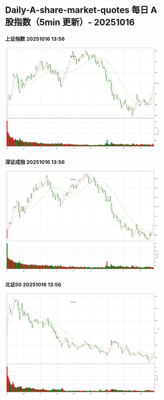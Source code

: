 
# Daily-A-share-market-quotes 每日 A 股指数（5min 更新）- 20251016

### 上证指数 20251016 13:56
![](./fig/2025/10/20251016-sh000001.png)

### 深证成指 20251016 13:56
![](./fig/2025/10/20251016-sz399001.png)

### 北证50 20251016 13:56
![](./fig/2025/10/20251016-bj899050.png)
